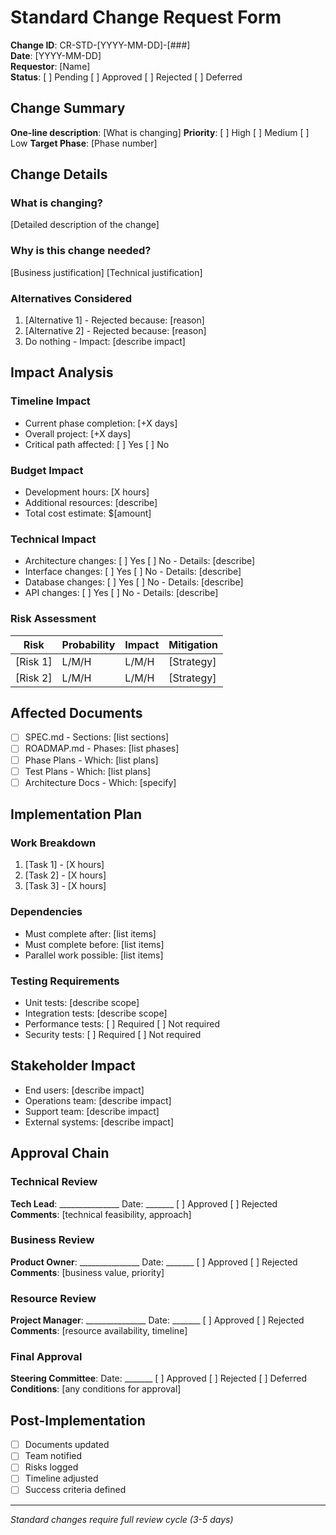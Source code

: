 # Standard Change Request Form

**Change ID**: CR-STD-[YYYY-MM-DD]-[###]  
**Date**: [YYYY-MM-DD]  
**Requestor**: [Name]  
**Status**: [ ] Pending [ ] Approved [ ] Rejected [ ] Deferred

## Change Summary
**One-line description**: [What is changing]
**Priority**: [ ] High [ ] Medium [ ] Low
**Target Phase**: [Phase number]

## Change Details

### What is changing?
[Detailed description of the change]

### Why is this change needed?
[Business justification]
[Technical justification]

### Alternatives Considered
1. [Alternative 1] - Rejected because: [reason]
2. [Alternative 2] - Rejected because: [reason]
3. Do nothing - Impact: [describe impact]

## Impact Analysis

### Timeline Impact
- Current phase completion: [+X days]
- Overall project: [+X days]
- Critical path affected: [ ] Yes [ ] No

### Budget Impact
- Development hours: [X hours]
- Additional resources: [describe]
- Total cost estimate: $[amount]

### Technical Impact
- Architecture changes: [ ] Yes [ ] No - Details: [describe]
- Interface changes: [ ] Yes [ ] No - Details: [describe]
- Database changes: [ ] Yes [ ] No - Details: [describe]
- API changes: [ ] Yes [ ] No - Details: [describe]

### Risk Assessment
| Risk | Probability | Impact | Mitigation |
|------|-------------|--------|------------|
| [Risk 1] | L/M/H | L/M/H | [Strategy] |
| [Risk 2] | L/M/H | L/M/H | [Strategy] |

## Affected Documents
- [ ] SPEC.md - Sections: [list sections]
- [ ] ROADMAP.md - Phases: [list phases]
- [ ] Phase Plans - Which: [list plans]
- [ ] Test Plans - Which: [list plans]
- [ ] Architecture Docs - Which: [specify]

## Implementation Plan

### Work Breakdown
1. [Task 1] - [X hours]
2. [Task 2] - [X hours]
3. [Task 3] - [X hours]

### Dependencies
- Must complete after: [list items]
- Must complete before: [list items]
- Parallel work possible: [list items]

### Testing Requirements
- Unit tests: [describe scope]
- Integration tests: [describe scope]
- Performance tests: [ ] Required [ ] Not required
- Security tests: [ ] Required [ ] Not required

## Stakeholder Impact
- End users: [describe impact]
- Operations team: [describe impact]
- Support team: [describe impact]
- External systems: [describe impact]

## Approval Chain

### Technical Review
**Tech Lead**: _______________ Date: _______ [ ] Approved [ ] Rejected
**Comments**: [technical feasibility, approach]

### Business Review
**Product Owner**: _______________ Date: _______ [ ] Approved [ ] Rejected
**Comments**: [business value, priority]

### Resource Review
**Project Manager**: _______________ Date: _______ [ ] Approved [ ] Rejected
**Comments**: [resource availability, timeline]

### Final Approval
**Steering Committee**: Date: _______ [ ] Approved [ ] Rejected [ ] Deferred
**Conditions**: [any conditions for approval]

## Post-Implementation
- [ ] Documents updated
- [ ] Team notified
- [ ] Risks logged
- [ ] Timeline adjusted
- [ ] Success criteria defined

---
*Standard changes require full review cycle (3-5 days)*
